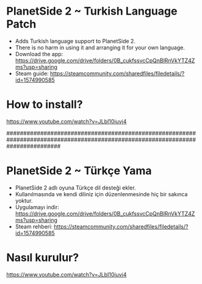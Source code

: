 # PlanetSide 2 ~ Turkish Language Patch
- Adds Turkish language support to PlanetSide 2.
- There is no harm in using it and arranging it for your own language.
- Download the app: https://drive.google.com/drive/folders/0B_cukfssvcCpQnBlRnVkYTZ4Zms?usp=sharing
- Steam guide: https://steamcommunity.com/sharedfiles/filedetails/?id=1574990585

# How to install?
https://www.youtube.com/watch?v=JLbI10iuvj4

################################################################################################################################

# PlanetSide 2 ~ Türkçe Yama
- PlanetSide 2 adlı oyuna Türkçe dil desteği ekler.
- Kullanılmasında ve kendi diliniz için düzenlenmesinde hiç bir sakınca yoktur.
- Uygulamayı indir: https://drive.google.com/drive/folders/0B_cukfssvcCpQnBlRnVkYTZ4Zms?usp=sharing
- Steam rehberi: https://steamcommunity.com/sharedfiles/filedetails/?id=1574990585

# Nasıl kurulur?
https://www.youtube.com/watch?v=JLbI10iuvj4


